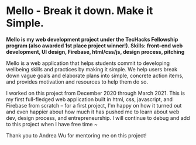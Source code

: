 # Mello - Break it down. Make it Simple.
**Mello is my web development project under the TecHacks Fellowship program (also awarded 1st place project winner!). Skills: front-end web development, UI design, Firebase, html/css/js, design process, pitching**

Mello is a web application that helps students commit to developing wellbeing skills and practices by making it simple. 
We help users break down vague goals and elaborate plans into simple, concrete action items, and provides motivation and resources to help them do so.

I worked on this project from December 2020 through March 2021. This is my first full-fledged web application built in html, css, javascript, and Firebase from scratch – 
for a first project, I'm happy on how it turned out and even happier about how much it has pushed me to learn about web dev, design process, and entrepreneurship.
I will continue to debug and add to this project when I have free time ~

Thank you to Andrea Wu for mentoring me on this project! 
